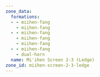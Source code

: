 ```yaml
---
zone_data:
  formations:
  - - miihen-fang
    - miihen-fang
  - - miihen-fang
    - miihen-fang
    - miihen-fang
  - - miihen-fang
    - dual-horn
  name: Mi'ihen Screen 2-3 (Ledge)
zone_id: miihen-screen-2-3-ledge
---
```

